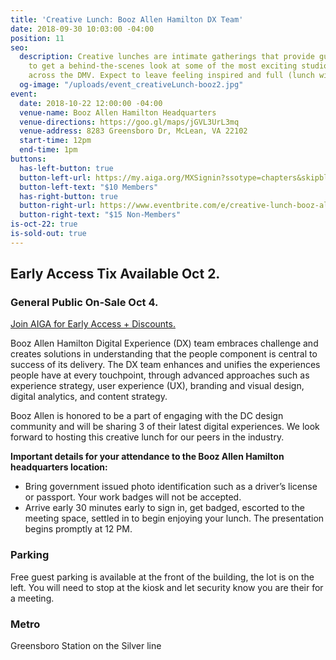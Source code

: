 ```yaml
---
title: 'Creative Lunch: Booz Allen Hamilton DX Team'
date: 2018-09-30 10:03:00 -04:00
position: 11
seo:
  description: Creative lunches are intimate gatherings that provide guests the opportunity
    to get a behind-the-scenes look at some of the most exciting studios and spaces
    across the DMV. Expect to leave feeling inspired and full (lunch will be provided)!
  og-image: "/uploads/event_creativeLunch-booz2.jpg"
event:
  date: 2018-10-22 12:00:00 -04:00
  venue-name: Booz Allen Hamilton Headquarters
  venue-directions: https://goo.gl/maps/jGVL3UrL3mq
  venue-address: 8283 Greensboro Dr, McLean, VA 22102
  start-time: 12pm
  end-time: 1pm
buttons:
  has-left-button: true
  button-left-url: https://my.aiga.org/MXSignin?ssotype=chapters&skipblacklist&returnurl=https%3A%2F%2Fdc.aiga.org%2Fevent%2Fcreative-lunch-booz-allen-digital-experience-team%2F%3Fredirect_source%3Deventbrite_register
  button-left-text: "$10 Members"
  has-right-button: true
  button-right-url: https://www.eventbrite.com/e/creative-lunch-booz-allen-hamilton-dx-team-tickets-50828425188
  button-right-text: "$15 Non-Members"
is-oct-22: true
is-sold-out: true
---
```


## Early Access Tix Available Oct 2. 
### General Public On-Sale Oct 4.
[Join AIGA for Early Access + Discounts.](http://dc.aiga.org/membership/membership-rates/)


Booz Allen Hamilton Digital Experience (DX) team embraces challenge and creates solutions in understanding that the people component is central to success of its delivery. The DX team enhances and unifies the experiences people have at every touchpoint, through advanced approaches such as experience strategy, user experience (UX), branding and visual design, digital analytics, and content strategy.

Booz Allen is honored to be a part of engaging with the DC design community and will be sharing 3 of their latest digital experiences. We look forward to hosting this creative lunch for our peers in the industry.

**Important details for your attendance to the Booz Allen Hamilton headquarters location:**
* Bring government issued photo identification such as a driver’s license or passport. Your work badges will not be accepted.
* Arrive early 30 minutes early to sign in, get badged, escorted to the meeting space, settled in to begin enjoying your lunch. The presentation begins promptly at 12 PM.

### Parking
Free guest parking is available at the front of the building, the lot is on the left. You will need to stop at the kiosk and let security know you are their for a meeting.

### Metro
Greensboro Station on the Silver line

